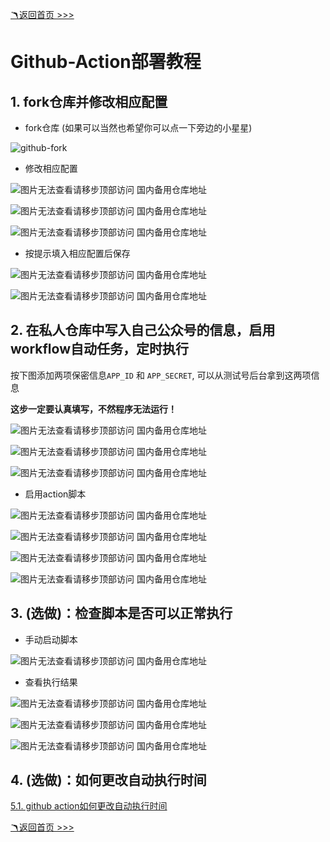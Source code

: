 [🪃返回首页 >>>](../README.md)

# Github-Action部署教程

## 1. fork仓库并修改相应配置

- fork仓库 (如果可以当然也希望你可以点一下旁边的小星星)

![github-fork](../../img/github-fork.png)

- 修改相应配置

![图片无法查看请移步顶部访问 国内备用仓库地址](../../img/github-into-config.png)

![图片无法查看请移步顶部访问 国内备用仓库地址](../../img/github-into-config-2.png)

![图片无法查看请移步顶部访问 国内备用仓库地址](../../img/github-into-config-3.png)

- 按提示填入相应配置后保存

![图片无法查看请移步顶部访问 国内备用仓库地址](../../img/edit-config.png)

![图片无法查看请移步顶部访问 国内备用仓库地址](../../img/edit-config-commit.png)

## 2. 在私人仓库中写入自己公众号的信息，启用workflow自动任务，定时执行

按下图添加两项保密信息`APP_ID` 和 `APP_SECRET`, 可以从测试号后台拿到这两项信息

**这步一定要认真填写，不然程序无法运行！**

![图片无法查看请移步顶部访问 国内备用仓库地址](../../img/personal-infor-1.png)

![图片无法查看请移步顶部访问 国内备用仓库地址](../../img/personal-infor-2.png)

![图片无法查看请移步顶部访问 国内备用仓库地址](../../img/personal-infor-3.png)

- 启用action脚本

![图片无法查看请移步顶部访问 国内备用仓库地址](../../img/action.png)

![图片无法查看请移步顶部访问 国内备用仓库地址](../../img/action-comit.png)

![图片无法查看请移步顶部访问 国内备用仓库地址](../../img/action-comit-2.png)

![图片无法查看请移步顶部访问 国内备用仓库地址](../../img/action.png)

## 3. (选做)：检查脚本是否可以正常执行

- 手动启动脚本

![图片无法查看请移步顶部访问 国内备用仓库地址](../../img/action-test.png)

- 查看执行结果

![图片无法查看请移步顶部访问 国内备用仓库地址](../../img/action-test-2.png)

![图片无法查看请移步顶部访问 国内备用仓库地址](../../img/action-test-3.png)

![图片无法查看请移步顶部访问 国内备用仓库地址](../../img/action-test-4.png)

## 4. (选做)：如何更改自动执行时间

[5.1. github action如何更改自动执行时间](https://github.com/wangxinleo/wechat-public-account-push#5-githubgitee-%E5%A6%82%E4%BD%95%E6%9B%B4%E6%94%B9%E8%87%AA%E5%8A%A8%E6%89%A7%E8%A1%8C%E6%97%B6%E9%97%B4)

[🪃返回首页 >>>](../README.md)